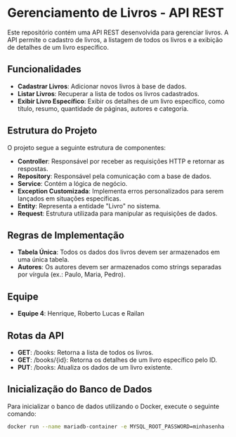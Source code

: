 # Gerenciamento de Livros - API REST

Este repositório contém uma API REST desenvolvida para gerenciar livros. A API permite o cadastro de livros, a listagem de todos os livros e a exibição de detalhes de um livro específico. 

## Funcionalidades

- **Cadastrar Livros**: Adicionar novos livros à base de dados.
- **Listar Livros**: Recuperar a lista de todos os livros cadastrados.
- **Exibir Livro Específico**: Exibir os detalhes de um livro específico, como título, resumo, quantidade de páginas, autores e categoria.

## Estrutura do Projeto

O projeto segue a seguinte estrutura de componentes:

- **Controller**: Responsável por receber as requisições HTTP e retornar as respostas.
- **Repository**: Responsável pela comunicação com a base de dados.
- **Service**: Contém a lógica de negócio.
- **Exception Customizada**: Implementa erros personalizados para serem lançados em situações específicas.
- **Entity**: Representa a entidade "Livro" no sistema.
- **Request**: Estrutura utilizada para manipular as requisições de dados.

## Regras de Implementação

- **Tabela Única**: Todos os dados dos livros devem ser armazenados em uma única tabela.
- **Autores**: Os autores devem ser armazenados como strings separadas por vírgula (ex.: Paulo, Maria, Pedro).

## Equipe

- **Equipe 4**: Henrique, Roberto Lucas e Railan

## Rotas da API
- **GET**: /books: Retorna a lista de todos os livros.
- **GET**: /books/{id}: Retorna os detalhes de um livro específico pelo ID.
- **PUT**: /books: Atualiza os dados de um livro existente.

## Inicialização do Banco de Dados

Para inicializar o banco de dados utilizando o Docker, execute o seguinte comando:

```bash
docker run --name mariadb-container -e MYSQL_ROOT_PASSWORD=minhasenha -e MYSQL_DATABASE=meubanco -d -p 3306:3306 mariadb:latest
